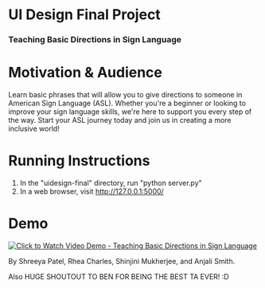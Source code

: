 # UI Design Final Project
### Teaching Basic Directions in Sign Language

# Motivation & Audience
Learn basic phrases that will allow you to give directions to someone in American Sign Language (ASL). Whether you're a beginner or looking to improve your sign language skills, we're here to support you every step of the way. Start your ASL journey today and join us in creating a more inclusive world!

# Running Instructions
1. In the "uidesign-final" directory, run "python server.py"
2. In a web browser, visit http://127.0.0.1:5000/

# Demo
[![Click to Watch Video Demo - Teaching Basic Directions in Sign Language](http://img.youtube.com/vi/4b-n5iaR4GM/0.jpg)](http://www.youtube.com/watch?v=4b-n5iaR4GM)

By Shreeya Patel, Rhea Charles, Shinjini Mukherjee, and Anjali Smith. 

Also HUGE SHOUTOUT TO BEN FOR BEING THE BEST TA EVER! :D
